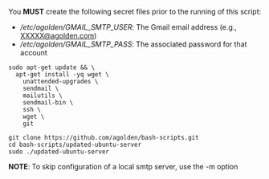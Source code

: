 You **MUST** create the following secret files prior to the running of this script:
* */etc/agolden/GMAIL_SMTP_USER*: The Gmail email address (e.g., XXXXX@agolden.com)
* */etc/agolden/GMAIL_SMTP_PASS*: The associated password for that account

```
sudo apt-get update && \
  apt-get install -yq wget \
    unattended-upgrades \
    sendmail \
    mailutils \
    sendmail-bin \
    ssh \
    wget \
    git

git clone https://github.com/agolden/bash-scripts.git
cd bash-scripts/updated-ubuntu-server
sudo ./updated-ubuntu-server
```

**NOTE**: To skip configuration of a local smtp server, use the -m option
